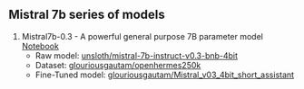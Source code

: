 ## Mistral 7b series of models

1. Mistral7b-0.3 - A powerful general purpose 7B parameter model [Notebook](./Mistral_v0_3.ipynb)
   - Raw model: [unsloth/mistral-7b-instruct-v0.3-bnb-4bit](https://huggingface.co/unsloth/mistral-7b-instruct-v0.3-bnb-4bit)
   - Dataset: [glouriousgautam/openhermes250k](https://huggingface.co/datasets/glouriousgautam/openhermes250k)
   - Fine-Tuned model: [glouriousgautam/Mistral_v03_4bit_short_assistant]([https://huggingface.co/glouriousgautam/Qwen1.5-0.5_OpenAssist](https://huggingface.co/glouriousgautam/Mistral_v03_4bit_short_assistant))
